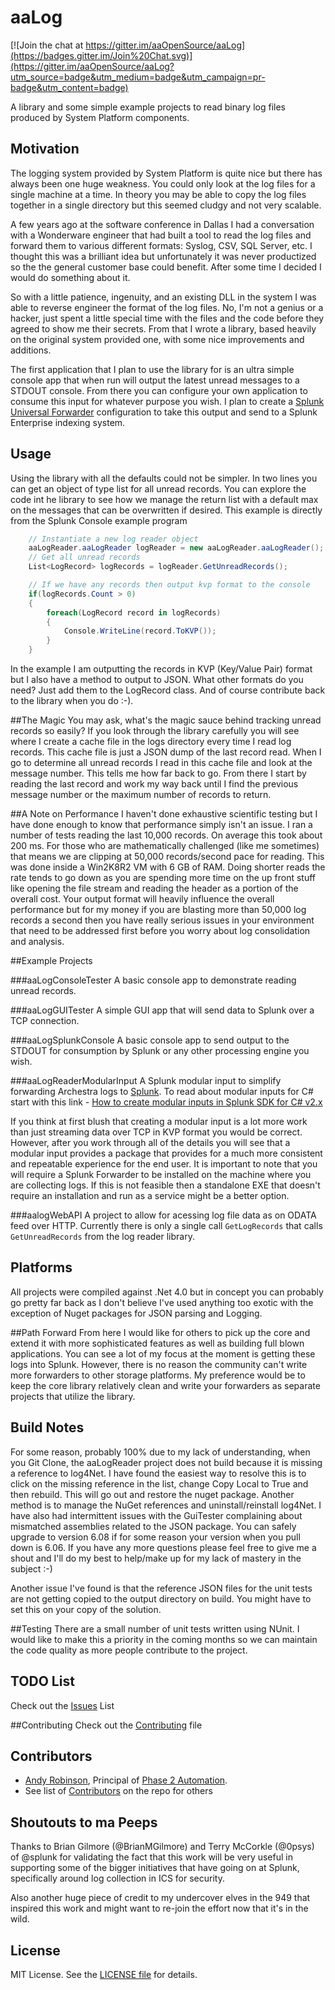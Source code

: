 aaLog
=================

[![Join the chat at https://gitter.im/aaOpenSource/aaLog](https://badges.gitter.im/Join%20Chat.svg)](https://gitter.im/aaOpenSource/aaLog?utm_source=badge&utm_medium=badge&utm_campaign=pr-badge&utm_content=badge)

A library and some simple example projects to read binary log files produced by System Platform components.

## Motivation

The logging system provided by System Platform is quite nice but there has always been one huge weakness.  You could only look at the log files for a single machine at a time.  In theory you may be able to copy the log files together in a single directory but this seemed cludgy and not very scalable.

A few years ago at the software conference in Dallas I had a conversation with a Wonderware engineer that had built a tool to read the log files and forward them to various different formats: Syslog, CSV, SQL Server, etc.  I thought this was a brilliant idea but unfortunately it was never productized so the the general customer base could benefit.  After some time I decided I would do something about it.

So with a little patience, ingenuity, and an existing DLL in the system I was able to reverse engineer the format of the log files.  No, I'm not a genius or a hacker, just spent a little special time with the files and the code before they agreed to show me their secrets.  From that I wrote a library, based heavily on the original system provided one, with some nice improvements and additions.  

The first application that I plan to use the library for is an ultra simple console app that when run will output the latest unread messages to a STDOUT console.  From there you can configure your own application to consume this input for whatever purpose you wish.  I plan to create a [Splunk Universal Forwarder](http://docs.splunk.com/Splexicon:Universalforwarder) configuration to take this output and send to a Splunk Enterprise indexing system.  

## Usage

Using the library with all the defaults could not be simpler. In two lines you can get an object of type list for all unread records.  You can explore the code int he library to see how we manage the return list with a default max on the messages that can be overwritten if desired.  This example is directly from the Splunk Console example program 

```c#
	// Instantiate a new log reader object            
	aaLogReader.aaLogReader logReader = new aaLogReader.aaLogReader();
	// Get all unread records
    List<LogRecord> logRecords = logReader.GetUnreadRecords();

    // If we have any records then output kvp format to the console
    if(logRecords.Count > 0)
    {
        foreach(LogRecord record in logRecords)
        {
            Console.WriteLine(record.ToKVP());
        }
    }
```

In the example I am outputting the records in KVP (Key/Value Pair) format but I also have a method to output to JSON. What other formats do you need?  Just add them to the LogRecord class.  And of course contribute back to the library when you do :-).  

##The Magic
You may ask, what's the magic sauce behind tracking unread records so easily?  If you look through the library carefully you will see where I create a cache file in the logs directory every time I read log records.  This cache file is just a JSON dump of the last record read.  When I go to determine all unread records I read in this cache file and look at the message number.  This tells me how far back to go.  From there I start by reading the last record and work my way back until I find the previous message number or the maximum number of records to return.

##A Note on Performance
I haven't done exhaustive scientific testing but I have done enough to know that performance simply isn't an issue.  I ran a number of tests reading the last 10,000 records.  On average this took about 200 ms.  For those who are mathematically challenged (like me sometimes) that means we are clipping at 50,000 records/second pace for reading.  This was done inside a Win2K8R2 VM with 6 GB of RAM.  Doing shorter reads the rate tends to go down as you are spending more time on the up front stuff like opening the file stream and reading the header as a portion of the overall cost.  Your output format will heavily influence the overall performance but for my money if you are blasting more than 50,000 log records a second then you have really serious issues in your environment that need to be addressed first before you worry about log consolidation and analysis.   

##Example Projects

###aaLogConsoleTester
A basic console app to demonstrate reading unread records.

###aaLogGUITester
A simple GUI app that will send data to Splunk over a TCP connection.

###aaLogSplunkConsole
A basic console app to send output to the STDOUT for consumption by Splunk or any other processing engine you wish.

###aaLogReaderModularInput
A Splunk modular input to simplify forwarding Archestra logs to [Splunk](http://www.splunk.com/).  To read about modular inputs for C# start with this link -
[How to create modular inputs in Splunk SDK for C# v2.x](http://dev.splunk.com/view/csharp-sdk-pcl/SP-CAAAEY3)

If you think at first blush that creating a modular input is a lot more work than just streaming data over TCP in KVP format you would be correct.  However, after you work through all of the details you will see that a modular input provides a package that provides for a much more consistent and repeatable experience for the end user.  It is important to note that you will require a Splunk Forwarder to be installed on the machine where you are collecting logs.  If this is not feasible then a standalone EXE that doesn't require an installation and run as a service might be a better option.

###aalogWebAPI
A project to allow for acessing log file data as on ODATA feed over HTTP.  Currently there is only a single call `GetLogRecords` that calls `GetUnreadRecords` from the log reader library.

## Platforms

All projects were compiled against .Net 4.0 but in concept you can probably go pretty far back as I don't believe I've used anything too exotic with the exception of Nuget packages for JSON parsing and Logging.

##Path Forward
From here I would like for others to pick up the core and extend it with more sophisticated features as well as building full blown applications.  You can see a lot of my focus at the moment is getting these logs into Splunk.  However, there is no reason the community can't write more forwarders to other storage platforms.  My preference would be to keep the core library relatively clean and write your forwarders as separate projects that utilize the library. 

## Build Notes
For some reason, probably 100% due to my lack of understanding, when you Git Clone, the aaLogReader project does not build because it is missing a reference to log4Net.  I have found the easiest way to resolve this is to click on the missing reference in the list, change Copy Local to True and then rebuild.  This will go out and restore the nuget package.  Another method is to manage the NuGet references and uninstall/reinstall log4Net.  I have also had intermittent issues with the GuiTester complaining about mismatched assemblies related to the JSON package.  You can safely upgrade to version 6.08 if for some reason your version when you pull down is 6.06. If you have any more questions please feel free to give me a shout and I'll do my best to help/make up for my lack of mastery in the subject :-)

Another issue I've found is that the reference JSON files for the unit tests are not getting copied to the output directory on build.  You might have to set this on your copy of the solution.

##Testing
There are a small number of unit tests written using NUnit.  I would like to make this a priority in the coming months so we can maintain the code quality as more people contribute to the project.

## TODO List
Check out the [Issues](/../../issues) List

##Contributing
Check out the [Contributing](/CONTRIBUTING.MD) file

## Contributors

* [Andy Robinson](mailto:andy@phase2automation.com), Principal of [Phase 2 Automation](http://phase2automation.com).
* See list of [Contributors](/../../graphs/contributors) on the repo for others

## Shoutouts to ma Peeps
Thanks to Brian Gilmore (@BrianMGilmore) and Terry McCorkle (@0psys) of @splunk for validating the fact that this work will be very useful in supporting some of the bigger initiatives that have going on at Splunk, specifically around log collection in ICS for security. 

Also another huge piece of credit to my undercover elves in the 949 that inspired this work and might want to re-join the effort now that it's in the wild.

## License

MIT License. See the [LICENSE file](/LICENSE) for details.
